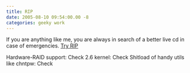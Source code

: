 ```yaml
---
title: RIP
date: 2005-08-10 09:54:00.00 -8
categories: geeky work
---
```

If you are anything like me, you are always in search of a better live cd in case of emergencies. [Try RIP](http://www.tux.org/pub/people/kent-robotti/looplinux/rip/)

Hardware-RAID support: Check
2.6 kernel: Check
Shitload of handy utils like chntpw: Check
